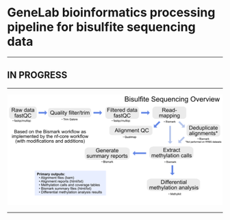 # GeneLab bioinformatics processing pipeline for bisulfite sequencing data

---
**IN PROGRESS**
---

---

<p align="center">
<a href="images/GL-bisulfite-seq-overview.pdf"><img src="images/GL-bisulfite-seq-overview.png"></a>
</p>

--- 

